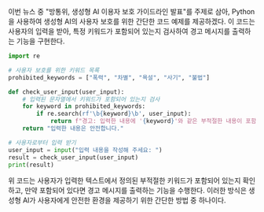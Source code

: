이번 뉴스 중 "방통위, 생성형 AI 이용자 보호 가이드라인 발표"를 주제로 삼아, Python을 사용하여 생성형 AI의 사용자 보호를 위한 간단한 코드 예제를 제공하겠다. 이 코드는 사용자의 입력을 받아, 특정 키워드가 포함되어 있는지 검사하여 경고 메시지를 출력하는 기능을 구현한다.

```python
import re

# 사용자 보호를 위한 키워드 목록
prohibited_keywords = ["폭력", "차별", "욕설", "사기", "불법"]

def check_user_input(user_input):
    # 입력된 문자열에서 키워드가 포함되어 있는지 검사
    for keyword in prohibited_keywords:
        if re.search(rf'\b{keyword}\b', user_input):
            return f"경고: 입력한 내용에 '{keyword}'와 같은 부적절한 내용이 포함되어 있습니다."
    return "입력한 내용은 안전합니다."

# 사용자로부터 입력 받기
user_input = input("입력 내용을 작성해 주세요: ")
result = check_user_input(user_input)
print(result)
```

위 코드는 사용자가 입력한 텍스트에서 정의된 부적절한 키워드가 포함되어 있는지 확인하고, 만약 포함되어 있다면 경고 메시지를 출력하는 기능을 수행한다. 이러한 방식은 생성형 AI가 사용자에게 안전한 환경을 제공하기 위한 간단한 방법 중 하나이다.
